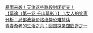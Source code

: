   
[暴雨来袭！天津这些路段封闭断交！](http://www.dianyue.me/archives/002/x4tqdumv2ucyndo9/)  
[【墓途（第一卷 千山墓影 ）】 1.女人的笑声](http://www.dianyue.me/archives/303/z9onah7qyr99urvp/)  
[分析：局部液氨价格涨势恐难持续](http://www.dianyue.me/archives/035/l22f05fa934ckhmw/)  
[青春渐老的生活之六：回国探亲囧囧途之一](http://www.dianyue.me/archives/817/pl8cexwymaeoy41q/)